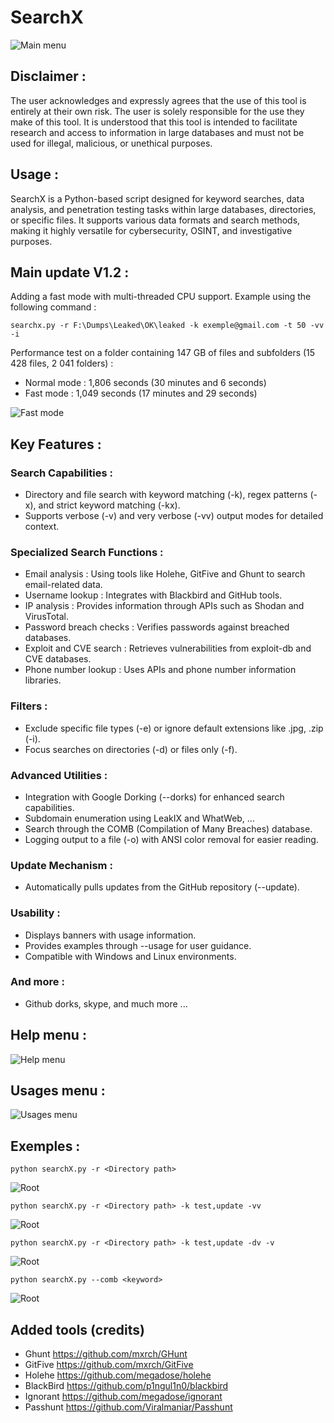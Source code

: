 # SearchX

![Main menu](https://github.com/raphaelthief/SearchX/blob/main/Pictures/Main1.JPG "Main menu")

## Disclaimer :

The user acknowledges and expressly agrees that the use of this tool is entirely at their own risk.
The user is solely responsible for the use they make of this tool. It is understood that this tool is intended to facilitate research and access to information in large databases and must not be used for illegal, malicious, or unethical purposes.

## Usage :

SearchX is a Python-based script designed for keyword searches, data analysis, and penetration testing tasks within large databases, directories, or specific files. It supports various data formats and search methods, making it highly versatile for cybersecurity, OSINT, and investigative purposes.

## Main update V1.2 :

Adding a fast mode with multi-threaded CPU support.
Example using the following command :
```
searchx.py -r F:\Dumps\Leaked\OK\leaked -k exemple@gmail.com -t 50 -vv -i
```

Performance test on a folder containing 147 GB of files and subfolders (15 428 files, 2 041 folders) :

- Normal mode : 1,806 seconds (30 minutes and 6 seconds)
- Fast mode : 1,049 seconds (17 minutes and 29 seconds)


![Fast mode](https://github.com/raphaelthief/SearchX/blob/main/Pictures/multi_threads.JPG "Fast mode")





## Key Features :

### Search Capabilities :
- Directory and file search with keyword matching (-k), regex patterns (-x), and strict keyword matching (-kx).
- Supports verbose (-v) and very verbose (-vv) output modes for detailed context.

### Specialized Search Functions :
- Email analysis : Using tools like Holehe, GitFive and Ghunt to search email-related data.
- Username lookup : Integrates with Blackbird and GitHub tools.
- IP analysis : Provides information through APIs such as Shodan and VirusTotal.
- Password breach checks : Verifies passwords against breached databases.
- Exploit and CVE search : Retrieves vulnerabilities from exploit-db and CVE databases.
- Phone number lookup : Uses APIs and phone number information libraries.

### Filters :
- Exclude specific file types (-e) or ignore default extensions like .jpg, .zip (-i).
- Focus searches on directories (-d) or files only (-f).

### Advanced Utilities :
- Integration with Google Dorking (--dorks) for enhanced search capabilities.
- Subdomain enumeration using LeakIX and WhatWeb, ...
- Search through the COMB (Compilation of Many Breaches) database.
- Logging output to a file (-o) with ANSI color removal for easier reading.

### Update Mechanism :
- Automatically pulls updates from the GitHub repository (--update).

### Usability :
- Displays banners with usage information.
- Provides examples through --usage for user guidance.
- Compatible with Windows and Linux environments.

### And more :
- Github dorks, skype, and much more ...

## Help menu : 

![Help menu](https://github.com/raphaelthief/SearchX/blob/main/Pictures/Help1.JPG "Help menu")

## Usages menu : 

![Usages menu](https://github.com/raphaelthief/SearchX/blob/main/Pictures/Usages.JPG "Usages menu")

## Exemples : 

```
python searchX.py -r <Directory path>
```
![Root](https://github.com/raphaelthief/SearchX/blob/main/Pictures/Root.JPG "Root")

```
python searchX.py -r <Directory path> -k test,update -vv
```
![Root](https://github.com/raphaelthief/SearchX/blob/main/Pictures/Exemple1.JPG "Root")

```
python searchX.py -r <Directory path> -k test,update -dv -v
```
![Root](https://github.com/raphaelthief/SearchX/blob/main/Pictures/Exemple2.JPG "Root")

```
python searchX.py --comb <keyword>
```
![Root](https://github.com/raphaelthief/SearchX/blob/main/Pictures/proxynova.JPG "proxynova")


## Added tools (credits)

- Ghunt https://github.com/mxrch/GHunt
- GitFive https://github.com/mxrch/GitFive
- Holehe https://github.com/megadose/holehe
- BlackBird https://github.com/p1ngul1n0/blackbird
- Ignorant https://github.com/megadose/ignorant
- Passhunt https://github.com/Viralmaniar/Passhunt
